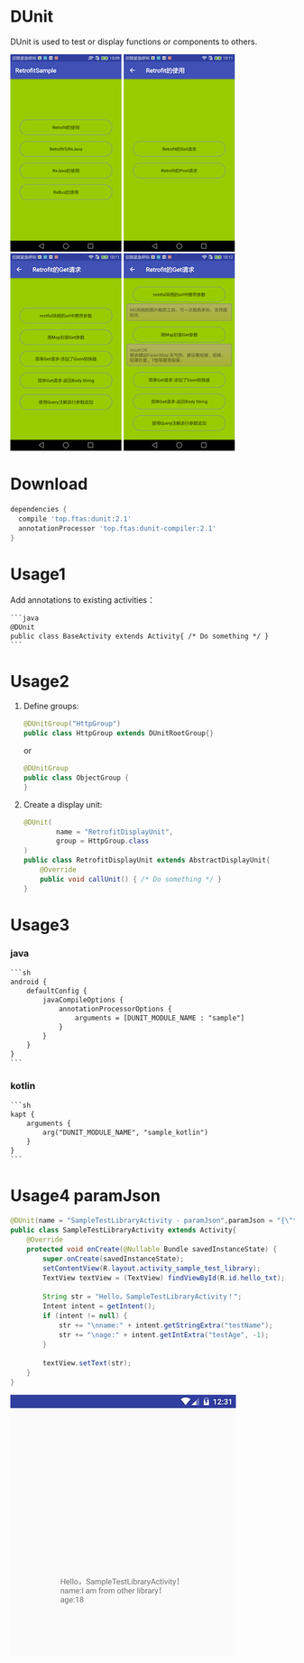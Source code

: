 # DUnit
DUnit is used to test or display functions or components to others.

![img1][1] ![img2][2] ![img3][3] ![img4][4]

# Download

```groovy
dependencies {
  compile 'top.ftas:dunit:2.1'
  annotationProcessor 'top.ftas:dunit-compiler:2.1'
}
```

# Usage1

Add annotations to existing activities：
	
	```java
	@DUnit
	public class BaseActivity extends Activity{ /* Do something */ }
	```

# Usage2

1. Define groups:

	```java
	@DUnitGroup("HttpGroup")
	public class HttpGroup extends DUnitRootGroup{}
	```

	or

	```java
	@DUnitGroup
	public class ObjectGroup {
	}
	```

2. Create a display unit:

	```java
	@DUnit(
			name = "RetrofitDisplayUnit",
			group = HttpGroup.class
	)
	public class RetrofitDisplayUnit extends AbstractDisplayUnit{
		@Override
		public void callUnit() { /* Do something */ }
	}
	```

# Usage3

### java

	```sh
	android {
		defaultConfig {
			javaCompileOptions {
				annotationProcessorOptions {
					arguments = [DUNIT_MODULE_NAME : "sample"]
				}
			}
		}
	}
	```
	
### kotlin

	```sh
	kapt {
		arguments {
			arg("DUNIT_MODULE_NAME", "sample_kotlin")
		}
	}
	```

# Usage4 paramJson

```java
@DUnit(name = "SampleTestLibraryActivity - paramJson",paramJson = "{\"testName\":\"I am from other library！\",\"testAge\":18}")
public class SampleTestLibraryActivity extends Activity{
    @Override
    protected void onCreate(@Nullable Bundle savedInstanceState) {
        super.onCreate(savedInstanceState);
        setContentView(R.layout.activity_sample_test_library);
        TextView textView = (TextView) findViewById(R.id.hello_txt);

        String str = "Hello，SampleTestLibraryActivity！";
        Intent intent = getIntent();
        if (intent != null) {
            str += "\nname:" + intent.getStringExtra("testName");
            str += "\nage:" + intent.getIntExtra("testAge", -1);
        }

        textView.setText(str);
    }
}
```

![paramJson](img/paramJson.jpg)




















 [1]: img/small/01.png
 [2]: img/small/02.png
 [3]: img/small/03.png
 [4]: img/small/04.png
